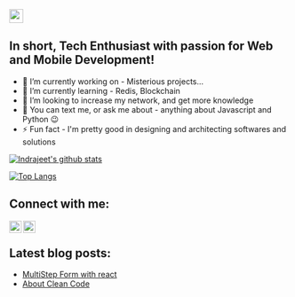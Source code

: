 <img src="https://media.giphy.com/media/hvRJCLFzcasrR4ia7z/giphy.gif" width="25px">

## In short, Tech Enthusiast with passion for Web and Mobile Development!
- 🔭 I’m currently working on - Misterious projects...
- 🌱 I’m currently learning - Redis, Blockchain
- 👯 I’m looking to increase my network, and get more knowledge
- 💬 You can text me, or ask me about - anything about Javascript and Python 😉
- ⚡ Fun fact - I'm pretty good in designing and architecting softwares and solutions


[![Indrajeet's github stats](https://github-readme-stats.vercel.app/api?username=trsp400&count_private=true&include_all_commits=true&theme=radical)](https://github.com/trsp400?tab=repositories)

[![Top Langs](https://github-readme-stats.vercel.app/api/top-langs/?username=trsp400&hide=java,Objective-C&layout=compact)](https://github.com/anuraghazra/github-readme-stats)

## Connect with me:
[<img align="left" alt="codeSTACKr.com" width="22px" src="https://cdn4.iconfinder.com/data/icons/social-media-2210/24/Medium-512.png" />](https://anonymousrob.medium.com/)
[<img align="left" alt="LinkedIn" width="22px" src="https://cdn.jsdelivr.net/npm/simple-icons@v3/icons/linkedin.svg" />](https://www.linkedin.com/in/thiago-r-a904bb119/)

<br />

## Latest blog posts:
<!-- BLOG-POST-LIST:START -->
- [MultiStep Form with react](https://roblesthiago38.medium.com/como-criar-um-multistep-form-com-reactjs-b8d51159758)
- [About Clean Code](https://roblesthiago38.medium.com/clean-code-c30b2c440068)
<!-- BLOG-POST-LIST:END -->

[medium]: https://roblesthiago38.medium.com/
